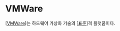 # VMWare

[[VMWare]]는 하드웨어 가상화 기술의 [[표준]]격 플랫폼이다. 

[//begin]: # "Autogenerated link references for markdown compatibility"
[VMWare]: VMWare.md "VMWare"
[표준]: 표준.md "표준"
[//end]: # "Autogenerated link references"